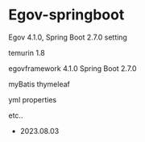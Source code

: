 # Egov-springboot
Egov 4.1.0, Spring Boot 2.7.0 setting

temurin 1.8

egovframework 4.1.0
Spring Boot 2.7.0

myBatis
thymeleaf

yml properties

etc..

- 2023.08.03
